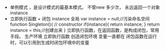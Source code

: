 - 单例模式 ，是设计模式的最基本模式。
    不管new 多少次， 永远返回一个对象
    instance
- 立即执行函数 + 闭包
    instance 全局
    var instance = null;//污染命名空间
    function Singleton(){
        // constructor 
        if(instance){
            return instance;
        }
        return instance = this;//创建出来
    }
    立即执行函数，在返回函数，是构成闭包，常用手段。
    生产环境 立即执行函数 创造闭包环境 变量一直都在
    闭包函数在运行时，可以引用到生成时闭包环境中的变量